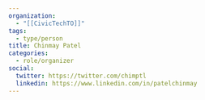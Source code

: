 ```yaml
---
organization:
  - "[[CivicTechTO]]"
tags:
  - type/person
title: Chinmay Patel
categories:
  - role/organizer
social:
  twitter: https://twitter.com/chimptl
  linkedin: https://www.linkedin.com/in/patelchinmay
---
```

